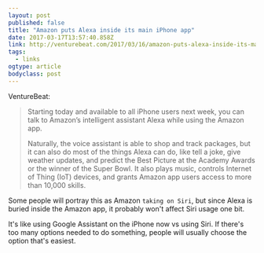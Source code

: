 ```yaml
---
layout: post 
published: false 
title: "Amazon puts Alexa inside its main iPhone app" 
date: 2017-03-17T13:57:40.858Z 
link: http://venturebeat.com/2017/03/16/amazon-puts-alexa-inside-its-main-iphone-app/ 
tags:
  - links
ogtype: article 
bodyclass: post 
---
```


VentureBeat:

> Starting today and available to all iPhone users next week, you can talk to Amazon’s intelligent assistant Alexa while using the Amazon app.
> 
> Naturally, the voice assistant is able to shop and track packages, but it can also do most of the things Alexa can do, like tell a joke, give weather updates, and predict the Best Picture at the Academy Awards or the winner of the Super Bowl. It also plays music, controls Internet of Thing (IoT) devices, and grants Amazon app users access to more than 10,000 skills.

Some people will portray this as Amazon `taking on Siri`, but since Alexa is buried inside the Amazon app, it probably won't affect Siri usage one bit.

It's like using Google Assistant on the iPhone now vs using Siri. If there's too many options needed to do something, people will usually choose the option that's easiest.